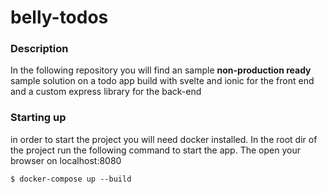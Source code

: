 # belly-todos

### Description

In the following repository you will find an sample **non-production ready** sample solution on a todo app build with svelte and ionic for the front end and a custom express library for the back-end

### Starting up

in order to start the project you will need docker installed. In the root dir of the project run the following command to start the app. The open your browser on localhost:8080

```
$ docker-compose up --build
```
